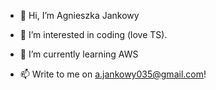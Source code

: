 - 👋 Hi, I’m Agnieszka Jankowy
- 👀 I’m interested in coding (love TS).
- 🌱 I’m currently learning AWS

- 📫 Write to me on a.jankowy035@gmail.com!

<!---
 Repositories:
SHOP-API-react-redux - shows my skills in redux,
server-start- is a short code in express, using some Docker, modularity and middlewares
To-Do-List - React & Scss
--->
